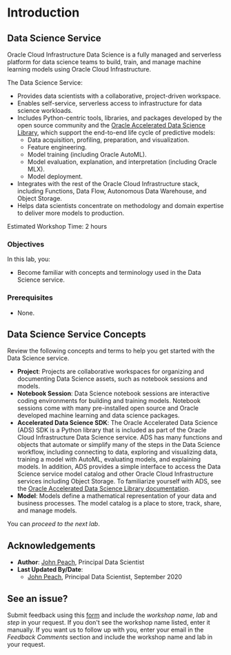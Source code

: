 # Introduction

## Data Science Service

Oracle Cloud Infrastructure Data Science is a fully managed and serverless platform for data science teams to build, train, and manage machine learning models using Oracle Cloud Infrastructure.

The Data Science Service:
* Provides data scientists with a collaborative, project-driven workspace.
* Enables self-service, serverless access to infrastructure for data science workloads.
* Includes Python-centric tools, libraries, and packages developed by the open source community and the [Oracle Accelerated Data Science Library](https://docs.cloud.oracle.com/iaas/tools/ads-sdk/latest/index.html), which support the end-to-end life cycle of predictive models:
    * Data acquisition, profiling, preparation, and visualization.
    * Feature engineering.
    * Model training (including Oracle AutoML).
    * Model evaluation, explanation, and interpretation (including Oracle MLX).
    * Model deployment.
* Integrates with the rest of the Oracle Cloud Infrastructure stack, including Functions, Data Flow, Autonomous Data Warehouse, and Object Storage.
* Helps data scientists concentrate on methodology and domain expertise to deliver more models to production.

Estimated Workshop Time: 2 hours

### Objectives
In this lab, you:
* Become familiar with concepts and terminology used in the Data Science service.

### Prerequisites

* None.

## Data Science Service Concepts

Review the following concepts and terms to help you get started with the Data Science service.

* **Project**: Projects are collaborative workspaces for organizing and documenting Data Science assets, such as notebook sessions and models.
* **Notebook Session**: Data Science notebook sessions are interactive coding environments for building and training models. Notebook sessions come with many pre-installed open source and Oracle developed machine learning and data science packages.
* **Accelerated Data Science SDK**: The Oracle Accelerated Data Science (ADS) SDK is a Python library that is included as part of the Oracle Cloud Infrastructure Data Science service. ADS has many functions and objects that automate or simplify many of the steps in the Data Science workflow, including connecting to data, exploring and visualizing data, training a model with AutoML, evaluating models, and explaining models. In addition, ADS provides a simple interface to access the Data Science service model catalog and other Oracle Cloud Infrastructure services including Object Storage. To familiarize yourself with ADS, see the [Oracle Accelerated Data Science Library documentation](https://docs.cloud.oracle.com/iaas/tools/ads-sdk/latest/index.html).
* **Model**: Models define a mathematical representation of your data and business processes. The model catalog is a place to store, track, share, and manage models.

You can *proceed to the next lab*.

## Acknowledgements

* **Author**: [John Peach](https://www.linkedin.com/in/jpeach/), Principal Data Scientist
* **Last Updated By/Date**: 
    * [John Peach](https://www.linkedin.com/in/jpeach/), Principal Data Scientist, September 2020

## See an issue?

Submit feedback using this [form](https://apexapps.oracle.com/pls/apex/f?p=133:1:::::P1_FEEDBACK:1) and include the *workshop name*, *lab* and *step* in your request.  If you don't see the workshop name listed, enter it manually. If you want us to follow up with you, enter your email in the *Feedback Comments* section and include the workshop name and lab in your request.

